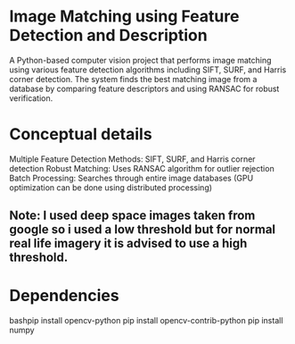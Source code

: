 # Image Matching using Feature Detection and Description
A Python-based computer vision project that performs image matching using various feature detection algorithms including SIFT, SURF, and Harris corner detection. The system finds the best matching image from a database by comparing feature descriptors and using RANSAC for robust verification.

# Conceptual details
Multiple Feature Detection Methods: SIFT, SURF, and Harris corner detection
Robust Matching: Uses RANSAC algorithm for outlier rejection
Batch Processing: Searches through entire image databases (GPU optimization can be done using distributed processing)
## Note: I used deep space images taken from google so i used a low threshold but for normal real life imagery it is advised to use a high threshold. 

# Dependencies
bashpip install opencv-python
pip install opencv-contrib-python
pip install numpy
